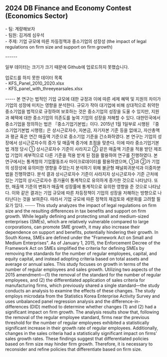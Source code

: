 ## 2024 DB Finance and Economy Contest (Economics Sector)<br>
<p>
- 팀: 계량해보자<br>
- 팀원: 김겨레 심우석 <br>
- 주제: 기업 규모에 따른 차등정책과 중소기업의 성장성 (the impact of legal regulations on firm size and support on firm growth) </p>
------
<p>일부 데이터는 크기가 크기 때문에 Github에 업로드하지 못했습니다.</p>

<p>업로드를 하지 못한 데이터 목록<br>
  - KFS_Panel_2010_2020.xlsx<br>
  - KFS_panel_with_threeyearsales.xlsx</p>
-----
본 연구는 법적인 기업 규모에 대한 규정과 이에 따른 세제 혜택 및 지원의 차이가 기업의 성장에 미치는 영향을 분석한다. 규모가 작아 대기업에 비해 상대적으로 취약한 중소기업을 법적으로 규정하여 보호하는 것은 중소기업의 성장을 도울 수 있지만, 지원과 혜택에 대한 중소기업의 의존도를 높여 기업의 성장을 저해할 수 있다. 대한민국에서 중소기업을 정의하는 법은 『중소기업기본법』이다. 2015년 1월 1일부로 시행된 『중소기업기본법 시행령』은 상시근로자수, 자본금, 자기자본 기준 등을 없애고, 자산총액과 평균 혹은 연간 매출액 기준으로 중소기업 기준을 간소화하였다. 본 연구는 기업의 성장에서 상시근로자수의 증가 및 매출액 증가에 초점을 맞춘다. 이에 따라 중소기업기본법 개정 당시 ① 상시근로자수 기준이 사라지고 ② 같은 매출액 기준을 적용 받던 제조업 기업이 세부적으로 다른 기준을 적용 받게 된 점을 활용하여 연구를 진행하였다. 본 연구에서는 통계청의 기업활동조사 마이크로데이터를 활용하였으며, ①과 ②가 기업의 성장성에 유의미한 영향을 주었는지 분석하기 위해 불균형 패널회귀분석과 이중차분법을 진행하였다. 분석 결과 상시근로자수 기준이 사라지자 상시근로자수 기준 근처에 있는 기업의 상시근로자수 증가율이 통계적으로 유의하게 증가한 것으로 나타났다. 또한, 매출액 기준의 변화가 매출액 성장률에 통계적으로 유의한 영향을 준 것으로 나타났다. 이와 같은 결과는 기업 규모에 따른 차등정책이 기업의 성장을 저해하는 방향으로 나타난다는 것을 보여준다. 따라서 기업 규모에 따른 정책의 재검토와 세분화를 고려할 필요가 있다. 
-----
This study analyzes the impact of legal regulations on firm size and the resulting differences in tax benefits and support on firm growth. While legally defining and protecting small and medium-sized enterprises (SMEs), which are relatively vulnerable compared to large corporations, can promote SME growth, it may also increase their dependence on support and benefits, potentially hindering their growth. In South Korea, SMEs are defined under the "Framework Act on Small and Medium Enterprises". As of January 1, 2015, the Enforcement Decree of the Framework Act on SMEs simplified the criteria for defining SMEs by removing the standards for the number of regular employees, capital, and equity capital, and instead adopting criteria based on total assets and average or annual sales. This study focuses on growth in terms of the number of regular employees and sales growth. Utilizing two aspects of the 2015 amendment—(1) the removal of the standard for the number of regular employees, and (2) the differentiated application of sales criteria for manufacturing firms, which previously shared a single standard—the study conducts an analysis to examine the effects of these changes. The study employs microdata from the Statistics Korea Enterprise Activity Survey and uses unbalanced panel regression analysis and the difference-in-differences (DID) method to determine whether changes (1) and (2) had a significant impact on firm growth. The analysis results show that, following the removal of the regular employee standard, firms near the previous threshold for the number of regular employees exhibited a statistically significant increase in their growth rate of regular employees. Additionally, changes in the sales criteria had a statistically significant impact on firms’ sales growth rates. These findings suggest that differentiated policies based on firm size may hinder firm growth. Therefore, it is necessary to reconsider and refine policies that differentiate based on firm size.
